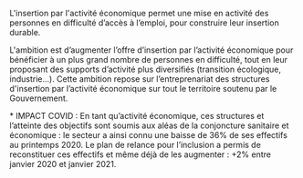 <p>
  <span id="brief">
L'insertion par l'activité économique permet une mise en activité des personnes en difficulté d’accès à l’emploi, pour construire leur insertion durable.
</p>

<p>
L'ambition est d’augmenter l’offre d’insertion par l’activité économique pour bénéficier à un plus grand nombre de personnes en difficulté, tout en leur proposant des supports d’activité plus diversifiés (transition écologique, industrie…).
Cette ambition repose sur l’entreprenariat des structures d'insertion par l’activité économique sur tout le territoire soutenu par le Gouvernement.
</p>
<p>
* IMPACT COVID : En tant qu’activité économique, ces structures et l’atteinte des objectifs sont soumis aux aléas de la conjoncture sanitaire et économique : le secteur a ainsi connu une baisse de 36% de ses effectifs au printemps 2020. Le plan de relance pour l’inclusion a permis de reconstituer ces effectifs et même déjà de les augmenter : +2% entre janvier 2020 et janvier 2021.
</p>
